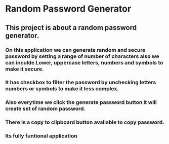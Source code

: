 # Random Password Generator

## This project is about a random password generator.

### On this application we can generate random and secure password by setting a range of number of characters also we can inculde Lower, uppercase letters, numbers and symbols to make it secure. 
### It has checkbox to filter the password by unchecking letters numbers or symbols to make it less complex. 
### Also everytime we click the generate password button it will create set of random password.
### There is a copy to clipboard button avaliable to copy password. 

### Its fully funtional application 
